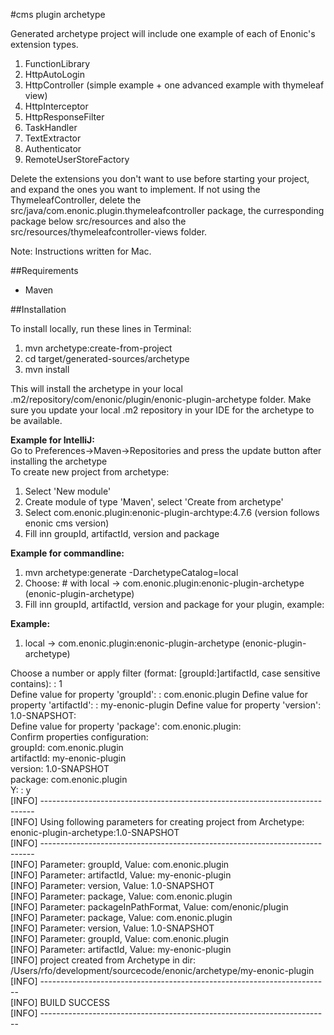 #cms plugin archetype

Generated archetype project will include one example of each of Enonic's extension types. 

1. FunctionLibrary     
2. HttpAutoLogin     
3. HttpController (simple example + one advanced example with thymeleaf view)    
4. HttpInterceptor     
5. HttpResponseFilter     
6. TaskHandler     
7. TextExtractor     
8. Authenticator     
9. RemoteUserStoreFactory

Delete the extensions you don't want to use before starting your project, and expand the ones you want to implement.
If not using the ThymeleafController, delete the src/java/com.enonic.plugin.thymeleafcontroller package, the
curresponding package below src/resources and also the src/resources/thymeleafcontroller-views folder.

Note: Instructions written for Mac.

##Requirements
* Maven   

##Installation

To install locally, run these lines in Terminal:

1. mvn archetype:create-from-project   
2. cd target/generated-sources/archetype    
3. mvn install   

This will install the archetype in your local .m2/repository/com/enonic/plugin/enonic-plugin-archetype folder.
Make sure you update your local .m2 repository in your IDE for the archetype to be available.

**Example for IntelliJ:**       
Go to Preferences->Maven->Repositories and press the update button after installing the archetype  
To create new project from archetype:  

1. Select 'New module'  
2. Create module of type 'Maven', select 'Create from archetype'  
3. Select com.enonic.plugin:enonic-plugin-archtype:4.7.6 (version follows enonic cms version)  
4. Fill inn groupId, artifactId, version and package  

**Example for commandline:**      
1. mvn archetype:generate -DarchetypeCatalog=local  
2. Choose: # with local -> com.enonic.plugin:enonic-plugin-archetype (enonic-plugin-archetype)  
3. Fill inn groupId, artifactId, version and package for your plugin, example:  

**Example:**           
1. local -> com.enonic.plugin:enonic-plugin-archetype (enonic-plugin-archetype)   

Choose a number or apply filter (format: [groupId:]artifactId, case sensitive contains): : 1    
Define value for property 'groupId': : com.enonic.plugin 
Define value for property 'artifactId': : my-enonic-plugin 
Define value for property 'version':  1.0-SNAPSHOT:  
Define value for property 'package':  com.enonic.plugin:  
Confirm properties configuration:  
groupId: com.enonic.plugin  
artifactId: my-enonic-plugin  
version: 1.0-SNAPSHOT   
package: com.enonic.plugin   
 Y: : y   
[INFO] ----------------------------------------------------------------------------   
[INFO] Using following parameters for creating project from Archetype: enonic-plugin-archetype:1.0-SNAPSHOT   
[INFO] ----------------------------------------------------------------------------   
[INFO] Parameter: groupId, Value: com.enonic.plugin   
[INFO] Parameter: artifactId, Value: my-enonic-plugin   
[INFO] Parameter: version, Value: 1.0-SNAPSHOT   
[INFO] Parameter: package, Value: com.enonic.plugin   
[INFO] Parameter: packageInPathFormat, Value: com/enonic/plugin   
[INFO] Parameter: package, Value: com.enonic.plugin   
[INFO] Parameter: version, Value: 1.0-SNAPSHOT   
[INFO] Parameter: groupId, Value: com.enonic.plugin   
[INFO] Parameter: artifactId, Value: my-enonic-plugin    
[INFO] project created from Archetype in dir: /Users/rfo/development/sourcecode/enonic/archetype/my-enonic-plugin   
[INFO] ------------------------------------------------------------------------   
[INFO] BUILD SUCCESS   
[INFO] ------------------------------------------------------------------------   
